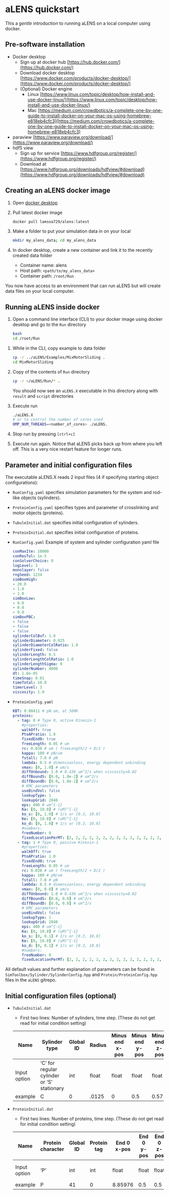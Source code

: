 # aLENS quickstart
This a *gentle* introduction to running aLENS on a local computer using docker.

## Pre-software installation

- Docker desktop
    - Sign up at docker hub [https://hub.docker.com/](https://hub.docker.com/)
    - Download docker desktop [https://www.docker.com/products/docker-desktop/](https://www.docker.com/products/docker-desktop/)
    - (Optional) Docker engine
        - Linux [https://www.linux.com/topic/desktop/how-install-and-use-docker-linux/](https://www.linux.com/topic/desktop/how-install-and-use-docker-linux/)
        - Mac [https://medium.com/crowdbotics/a-complete-one-by-one-guide-to-install-docker-on-your-mac-os-using-homebrew-e818eb4cfc3](https://medium.com/crowdbotics/a-complete-one-by-one-guide-to-install-docker-on-your-mac-os-using-homebrew-e818eb4cfc3)
- paraview [https://www.paraview.org/download/](https://www.paraview.org/download/)
- hdf5 view
    - Sign up for service [https://www.hdfgroup.org/register/](https://www.hdfgroup.org/register/)
    - Download at [https://www.hdfgroup.org/downloads/hdfview/#download](https://www.hdfgroup.org/downloads/hdfview/#download)

## Creating an aLENS docker image

1. Open [docker desktop](https://www.docker.com/blog/getting-started-with-docker-desktop/)
2. Pull latest docker image
    
    ```bash
    docker pull lamsoa729/alens:latest
    ```
    
3. Make a folder to put your simulation data in on your local
    
    ```bash
    mkdir my_alens_data; cd my_alens_data
    ```
    
4. In docker desktop, create a new container and link it to the recently created data folder
    - Container name: alens
    - Host path: `<path/to/my_alens_data>`
    - Container path: `/root/Run`

<!--TODO Get screenshot of doing this -->

You now have access to an environment that can run aLENS but will create data
files on your local computer.

## Running aLENS inside docker

1. Open a command line interface (CLI) to your docker image using docker desktop 
and go to the `Run` directory
    
    ```bash
    bash
    cd /root/Run
    ```
<!--TODO Get screenshot of doing this -->
    
1. While in the CLI, copy example to data folder
    
    ```bash
    cp -r ../aLENS/Examples/MixMotorSliding .
    cd MixMotorSliding
    ```
    
1. Copy of the contents of `Run` directory
    
    ```bash
    cp -r ~/aLENS/Run/* .
    ```
    
    You should now see an `aLENS.X` executable in this directory along with `result` and `script` directories
    
1. Execute run
    
    ```bash
    ./aLENS.X
    # or to control the number of cores used
    OMP_NUM_THREADS=<number_of_cores> ./aLENS.
    ```
    
1. Stop run by pressing `[ctrl+c]`
1. Execute run again. Notice that aLENS picks back up from where you left off. This is a very nice restart feature for longer runs.

## Parameter and initial configuration files
The executable aLENS.X reads 2 input files (4 if specifying starting object configurations):

- `RunConfig.yaml` specifies simulation parameters for the system and rod-like objects (sylinders).
- `ProteinConfig.yaml` specifies types and parameter of crosslinking and motor objects (proteins).
- `TubuleInitial.dat` specifies initial configuration of sylinders.
- `ProteinInitial.dat` specifies initial configuration of proteins.
 

- `RunConfig.yaml`
    Example of system and sylinder configuration yaml file 

    ```yaml
    conMaxIte: 10000
    conResTol: 1e-5
    conSolverChoice: 0
    logLevel: 3
    monolayer: false
    rngSeed: 1234
    simBoxHigh:
    - 20.0
    - 1.0
    - 1.0
    simBoxLow:
    - 0.0
    - 0.0
    - 0.0
    simBoxPBC:
    - false
    - false
    - false
    sylinderColBuf: 1.0
    sylinderDiameter: 0.025
    sylinderDiameterColRatio: 1.0
    sylinderFixed: false
    sylinderLength: 0.5
    sylinderLengthColRatio: 1.0
    sylinderLengthSigma: 0
    sylinderNumber: 4000
    dt: 1.0e-05
    timeSnap: 0.01
    timeTotal: 10.0
    timerLevel: 3
    viscosity: 1.0
    ```

- `ProteinConfig.yaml`
    
    ```yaml
    KBT: 0.00411 # pN.um, at 300K
    proteins:
      - tag: 0 # Type 0, active Kinesin-1
        #properties:
        walkOff: true
        PtoAPratio: 1.0
        fixedEnd0: true
        freeLength: 0.05 # um
        rc: 0.038 # um ( freeLength/2 + D/2 )
        kappa: 100 # pN/um
        fstall: 7.0 # pN
        lambda: 0.5 # dimensionless, energy dependent unbinding
        vmax: [0, 1.0] # um/s
        diffUnbound: 1.0 # 0.436 um^2/s when viscosity=0.02
        diffBoundS: [0.0, 1.0e-2] # um^2/s
        diffBoundD: [0.0, 1.0e-2] # um^2/s
        # KMC parameters
        useBindVol: false
        lookupType: 1
        lookupGrid: 2048
        eps: 400 # um^{-1}
        Ka: [0, 10.0] # (uM)^{-1}
        ko_s: [0, 1.0] # 1/s or [0.3, 10.0]
        Ke: [0, 10.0] # (uM)^{-1}
        ko_d: [0, 1.0] # 1/s or [0.3, 10.0]
        #numbers:
        freeNumber: 0
        fixedLocationPerMT: [2, 2, 2, 2, 2, 2, 2, 2, 2, 2, 2, 2, 2, 2, 2, 2, 2, 2, 2, 2, 2, 2, 2, 2, 2, 2, 2, 2, 2, 2, 2, 2, 2, 2, 2, 2, 2, 2, 2, 2, 2, 2, 2, 2, 2, 2, 2, 2, 2, 2, 2, 2, 2, 2, 2, 2, 2, 2, 2, 2, 2, 2, 2, 2, 2, 2, 2, 2, 2, 2, 2, 2, 2, 2, 2, 2, 2, 2, 2, 2] # 80
      - tag: 1 # Type 0, passive Kinesin-1
        #properties:
        walkOff: true
        PtoAPratio: 1.0
        fixedEnd0: true
        freeLength: 0.05 # um
        rc: 0.038 # um ( freeLength/2 + D/2 )
        kappa: 100 # pN/um
        fstall: 7.0 # pN
        lambda: 0.5 # dimensionless, energy dependent unbinding
        vmax: [0, 0.0] # um/s
        diffUnbound: 1.0 # 0.436 um^2/s when viscosity=0.02
        diffBoundS: [0.0, 0.0] # um^2/s
        diffBoundD: [0.0, 0.0] # um^2/s
        # KMC parameters
        useBindVol: false
        lookupType: 1
        lookupGrid: 2048
        eps: 400 # um^{-1}
        Ka: [0, 10.0] # (uM)^{-1}
        ko_s: [0, 0.1] # 1/s or [0.3, 10.0]
        Ke: [0, 10.0] # (uM)^{-1}
        ko_d: [0, 0.1] # 1/s or [0.3, 10.0]
        #numbers:
        freeNumber: 0
        fixedLocationPerMT: [2, 2, 2, 2, 2, 2, 2, 2, 2, 2, 2, 2, 2, 2, 2, 2, 2, 2, 2, 2] # 20
    ```

All default values and further explanation of parameters can be found in
`SimToolbox/Sylinder/SylinderConfig.hpp` and `Protein/ProteinConfig.hpp` files
in the `aLENS` gitrepo.
    

## Initial configuration files (optional)

- `TubuleInitial.dat`
    - First two lines: Number of sylinders, time step. (These do not get read for initial condition setting)
    
    | Name | Sylinder type | Global ID | Radius | Minus end x-pos | Minus end y-pos | Minus end z-pos | Plus end x-pos | Plus end y-pos | Plus end z-pos | Group |
    | --- | --- | --- | --- | --- | --- | --- | --- | --- | --- | --- |
    | Input option | ‘C’ for regular cylinder or ‘S’ stationary | int | float | float | float | float | float | float | float | int |
    | example | C | 0 | .0125 | 0 | 0.5 | 0.57 | 20 | 0.5 | 0.57 | -1 |
- `ProteinInitial.dat`
    - First two lines: Number of proteins, time step. (These do not get read for initial condition setting)
    
    | Name | Protein character | Global ID | Protein tag | End 0 x-pos | End 0 y-pos | End 0 z-pos | End 1 x-pos | End 1 y-pos | End 1 z-pos | End 0 bind ID | End 1 bind ID |
    | --- | --- | --- | --- | --- | --- | --- | --- | --- | --- | --- | --- |
    | Input option | ‘P’ | int | int | float | float | float | float | float | float | int (-1 if not bound) | int (-1 if not bound) |
    | example | P | 41 | 0 | 8.85976  | 0.5  | 0.5 |  8.85976  | 0.5  | 0.5   | -1 | 2 |

<!--## Visualizing-->

<!--1. Collect metadata using the given python script-->
<!--1. Start paraview-->
<!--1. Load state file-->
<!--1. Point paraview to the correct files-->
<!--1. Visualize-->
<!--1. Change color of crosslinkers-->

<!--## Create images for animation-->

<!--1. Create PNG folder-->
<!--1. Start from beginning and save animation pointing to the PNG folder-->
<!--1. Run the creation of the data-->

<!--## Post-processing with alens_analysis-->

<!--- Clone alens_analysis on local machine-->
    
<!--    ```bash-->
<!--    git clone --recursive https://github.com/flatironinstitute/aLENS_analysis.git-->
<!--    ccd aLENS_analysis-->
<!--    ```-->
    
<!--- Create a virtual environment-->
<!--    - Install `conda install numpy h5py scipy matplotlib vtk pyyaml numba`-->

<!--```bash-->
<!--conda create env -f environment.yml-->
<!--#or-->
<!--python3 -m venv /path/to/new/virtual/environment-->
<!--source my_venv/bin/activate-->
<!--pip install numpy h5py scipy matplotlib vtk pyyaml numba-->
<!--# Then-->
<!--pip install -e . -->
<!--```-->

<!--- Install all the requirements for alens_analysis-->
<!--- Run collection code-->
<!--- Look at data using hdf5 view-->

<!--## Installing on workstation-->

<!--- Cloning the repository-->

<!--[Installing aLENS from scratch](https://www.notion.so/Installing-aLENS-from-scratch-d2b0e413543b4c3e89ed7a2e7fac37b7)-->

<!--- Full compiling on workstation-->
<!--- Setting up environment-->
<!--- Make a `setEnvironment.sh` file-->

<!--## Future topics-->

<!--- General structure of aLENS framework-->
<!--- [ ]  What are the basics steps of the code-->
<!--- Mounting your data on your home computer-->
<!--- [ ]  How to set up fuse and quick commands-->
<!--- Generating movies-->
<!--- [ ]  How to use the script I’ve made for this-->
<!--- How to manage data-->
<!--- [ ]  Go over the ceph file system and why keeping the file number small is a necessary-->
<!--- [ ]  Zipping files-->
<!--- [ ]  Accessing them through an archive-->
<!--- Generating files with my current python scripts-->
<!--- [ ]  Move those scripts to either aLENS or aLENS_analysis-->
<!--- [ ]  Maybe introduce people to chi-pet?-->
<!--- Using slurm submit files-->
<!--- [ ]  Try one of these out myself-->
<!--- [ ]  Create a heuristic  for choosing the right number of cores and other system parameters-->
<!--- [ ]  Go over other things that slow down your simulations. (I/O processes)-->
<!--- Tuning parameters properly for best results-->
<!--- [ ]  Check to make sure that you are not missing any that are currently in the code-->

<!--- `SylinderConfig.hpp`-->
<!--Physical and simulation parameters for rod-like objects are defined in the `SimToolbox/Sylinder/SylinderConfig.hpp` file.-->
<!--Some parameters have default values and need not be defined in the config files.-->

<!--```cpp-->
<!--unsigned int rngSeed; ///< random number seed-->
<!--int logLevel;         ///< follows SPDLOG level enum, see Util/Logger.hpp for details-->
<!--int timerLevel = 0;   ///< how detailed the timer should be-->

<!--// domain setting-->
<!--double simBoxHigh[3];   ///< simulation box size-->
<!--double simBoxLow[3];    ///< simulation box size-->
<!--bool simBoxPBC[3];      ///< flag of true/false of periodic in that direction-->
<!--bool monolayer = false; ///< flag for simulating monolayer on x-y plane-->

<!--double initBoxHigh[3];      ///< initialize sylinders within this box-->
<!--double initBoxLow[3];       ///< initialize sylinders within this box-->
<!--double initOrient[3];       ///< initial orientation for each sylinder. >1 <-1 means random-->
<!--bool initCircularX = false; ///< set the initial cross-section as a circle in the yz-plane-->
<!--int initPreSteps = 100; ///< number of initial pre steps to resolve potential collisions-->

<!--// physical constant-->
<!--double viscosity; ///< unit pN/(um^2 s), water ~ 0.0009-->
<!--double KBT;       ///< pN.um, 0.00411 at 300K-->
<!--double linkKappa; ///< pN/um stiffness of sylinder links-->
<!--double linkGap;   ///< um length of gap between sylinder links-->

<!--// sylinder settings-->
<!--bool sylinderFixed = false; ///< sylinders do not move-->
<!--int sylinderNumber;         ///< initial number of sylinders-->
<!--double sylinderLength;      ///< sylinder length (mean if sigma>0)-->
<!--double sylinderLengthSigma; ///< sylinder length lognormal distribution sigma-->
<!--double sylinderDiameter;    ///< sylinder diameter-->

<!--// collision radius and diameter-->
<!--double sylinderDiameterColRatio; ///< collision diameter = ratio * real diameter-->
<!--double sylinderLengthColRatio;   ///< collision length = ratio * real length-->
<!--double sylinderColBuf;           ///< threshold for recording possible collision-->

<!--// time stepping-->
<!--double dt;        ///< timestep size-->
<!--double timeTotal; ///< total simulation time-->
<!--double timeSnap;  ///< snapshot time. save one group of data for each snapshot-->

<!--// constraint solver-->
<!--double conResTol;    ///< constraint solver residual-->
<!--int conMaxIte;       ///< constraint solver maximum iteration-->
<!--int conSolverChoice; ///< choose a iterative solver. 0 for BBPGD, 1 for APGD, etc-->
<!--```-->

<!--- `ProteinConfig.cpp`-->
<!--Physical and simulation parameters for rod-like objects are defined in the `SimToolbox/Sylinder/SylinderConfig.hpp` file.-->

<!--```cpp-->
<!--// per protein properties-->
<!--int tag = 0;              ///< user-assigned integer tag for different types-->
<!--bool walkOff = true;      ///< walf off the end, i.e., no 'end-dewelling'-->
<!--double fixedLocation = 0; ///< in [-1,1]-->
<!--double freeLength = 0.05; ///< the free length. unit um-->
<!--double kappa = 204.7; ///< Spring constant when attached to MT. unit pN/um-->
<!--double fstall = 1.0;  ///< stall force. unit pN-->
<!--double diffUnbound = 4.5; ///< Unbounded diffusivity, unit um^2/s-->
<!--double lambda = 0;        ///< dimensionless unbinding load sensitivity-->

<!--double PtoAPratio = 1.; ///< Parallel to anti-parallel binding ratio-->
<!--bool fixedEnd0 = false; ///< end0 is fixed to a MT at the given location-->
<!--bool useBindVol = false;-->
<!--///< Calculate KMC_s_d factor using effective volume unbound exists in-->

<!--// per head properties-->
<!--bool vdrag[2] = {false, false}; ///< if including dragged motion-->
<!--double vmax[2] = {0, 0};        ///< max velocity for each end.  um/s-->
<!--double vmaxAP[2] = {0, 0};-->
<!--///< max velocity for each end, anti parallel. um/s-->

<!--double diffBoundS[2] = {0, 0};-->
<!--///< diffusivity for ends when singly bound. unit um^2/s-->
<!--double diffBoundD[2] = {0, 0};-->
<!--///< diffusivity for ends when doubly bound. unit um^2/s-->

<!--// kMC data field-->
<!--double rc;  ///< the capture radius of protein (user set)-->
<!--double eps; ///< Number of crosslinker binding sites per um of MT-->
<!--double ko_s[2];-->
<!--///< Turnover rate for each end for KMC_u_s and KMC_s_u steps-->
<!--double ko_d[2];-->
<!--///< Turnover rate for each end for KMC_s_d and KMC_d_s steps-->
<!--double Ka[2];-->
<!--///< Association constant when neither head is bound-->
<!--double Ke[2];-->
<!--///< Equilibrium constant when other end is bound-->

<!--///< The type of potential to use when using the binding lookup table-->
<!--///<    0: U = k/2 * (sqrt(d^2 + s^2) - ell0 - D)^2-->
<!--///<    1: U = k/2 * ((d-D)*sqrt(1 +  (s/d)^2) - ell0)^2-->
<!--///< d: perpendicular distance to potentially bound filament-->
<!--///< s: parallel distance along filament from closest point-->
<!--int lookupType = 0;-->
<!--int lookupGrid = 256;-->
<!--```-->


